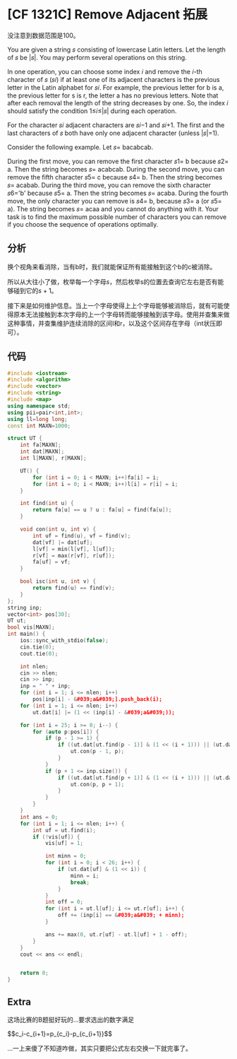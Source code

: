 # [CF 1321C] Remove Adjacent 拓展

没注意到数据范围是100。

You are given a string 𝑠 consisting of lowercase Latin letters. Let the length of 𝑠 be |𝑠|. You may perform several operations on this string.

In one operation, you can choose some index 𝑖 and remove the 𝑖-th character of 𝑠 (𝑠𝑖) if at least one of its adjacent characters is the previous letter in the Latin alphabet for 𝑠𝑖. For example, the previous letter for b is a, the previous letter for s is r, the letter a has no previous letters. Note that after each removal the length of the string decreases by one. So, the index 𝑖 should satisfy the condition 1≤𝑖≤|𝑠| during each operation.

For the character 𝑠𝑖 adjacent characters are 𝑠𝑖−1 and 𝑠𝑖+1. The first and the last characters of 𝑠 both have only one adjacent character (unless |𝑠|=1).

Consider the following example. Let 𝑠= bacabcab.

During the first move, you can remove the first character 𝑠1= b because 𝑠2= a. Then the string becomes 𝑠= acabcab.
During the second move, you can remove the fifth character 𝑠5= c because 𝑠4= b. Then the string becomes 𝑠= acabab.
During the third move, you can remove the sixth character 𝑠6='b' because 𝑠5= a. Then the string becomes 𝑠= acaba.
During the fourth move, the only character you can remove is 𝑠4= b, because 𝑠3= a (or 𝑠5= a). The string becomes 𝑠= acaa and you cannot do anything with it.
Your task is to find the maximum possible number of characters you can remove if you choose the sequence of operations optimally.

## 分析

换个视角来看消除，当有b时，我们就能保证所有能接触到这个b的c被消除。

所以从大往小了做，枚举每一个字母$s$，然后枚举s的位置去查询它左右是否有能够碰到它的$s+1$。

接下来是如何维护信息。当上一个字母使得上上个字母能够被消除后，就有可能使得原本无法接触到本次字母的上一个字母转而能够接触到该字母。使用并查集来做这种事情，并查集维护连续消除的区间l和r，以及这个区间存在字母（int状压即可）。

## 代码

```cpp
#include <iostream>
#include <algorithm>
#include <vector>
#include <string>
#include <map>
using namespace std;
using pii=pair<int,int>;
using ll=long long;
const int MAXN=1000;

struct UT {
    int fa[MAXN];
    int dat[MAXN];
    int l[MAXN], r[MAXN];

    UT() {
        for (int i = 0; i < MAXN; i++)fa[i] = i;
        for (int i = 0; i < MAXN; i++)l[i] = r[i] = i;
    }

    int find(int u) {
        return fa[u] == u ? u : fa[u] = find(fa[u]);
    }

    void con(int u, int v) {
        int uf = find(u), vf = find(v);
        dat[vf] |= dat[uf];
        l[vf] = min(l[vf], l[uf]);
        r[vf] = max(r[vf], r[uf]);
        fa[uf] = vf;
    }

    bool isc(int u, int v) {
        return find(u) == find(v);
    }
};
string inp;
vector<int> pos[30];
UT ut;
bool vis[MAXN];
int main() {
    ios::sync_with_stdio(false);
    cin.tie(0);
    cout.tie(0);

    int nlen;
    cin >> nlen;
    cin >> inp;
    inp = " " + inp;
    for (int i = 1; i <= nlen; i++)
        pos[inp[i] - &#039;a&#039;].push_back(i);
    for (int i = 1; i <= nlen; i++)
        ut.dat[i] |= (1 << (inp[i] - &#039;a&#039;));

    for (int i = 25; i >= 0; i--) {
        for (auto p:pos[i]) {
            if (p - 1 >= 1) {
                if ((ut.dat[ut.find(p - 1)] & (1 << (i + 1))) || (ut.dat[ut.find(p - 1)] & (1 << i))) {
                    ut.con(p - 1, p);
                }
            }
            if (p + 1 <= inp.size()) {
                if ((ut.dat[ut.find(p + 1)] & (1 << (i + 1))) || (ut.dat[ut.find(p + 1)] & (1 << i))) {
                    ut.con(p, p + 1);
                }
            }
        }
    }
    int ans = 0;
    for (int i = 1; i <= nlen; i++) {
        int uf = ut.find(i);
        if (!vis[uf]) {
            vis[uf] = 1;

            int minn = 0;
            for (int i = 0; i < 26; i++) {
                if (ut.dat[uf] & (1 << i)) {
                    minn = i;
                    break;
                }
            }
            int off = 0;
            for (int i = ut.l[uf]; i <= ut.r[uf]; i++) {
                off += (inp[i] == &#039;a&#039; + minn);
            }

            ans += max(0, ut.r[uf] - ut.l[uf] + 1 - off);
        }
    }
    cout << ans << endl;


    return 0;
}
```

## Extra

这场比赛的B题挺好玩的…要求选出的数字满足

<div>$$c_i-c_{i+1}=p_{c_i}-p_{c_{i+1}}$$</div>

…一上来傻了不知道咋做，其实只要把公式左右交换一下就完事了。
